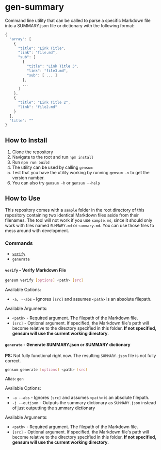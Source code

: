# gen-summary

Command line utility that can be called to parse a specific Markdown file into a SUMMARY.json file or dictionary with the following format:

```javascript
{
  "array": [
    {
      "title": "Link Title",
      "link": "file.md",
      "sub": [
        {
          "title": "Link Title 3",
          "link": "file3.md",
          "sub": [ ... ]
        },
        ...
      ]
    },
    {
      "title": "Link Title 2",
      "link": "file2.md"
    }
  ],
  "title": ""
}
```

## How to Install

1. Clone the repository
2. Navigate to the root and run `npm install`
3. Run `npm run build`
4. The utility can be used by calling `gensum`
5. Test that you have the utility working by running `gensum -v` to get the version number.
6. You can also try `gensum -h` or `gensum --help`

## How to Use

This repository comes with a `sample` folder in the root directory of this repository containing two identical Markdown files aside from their filenames. The tool will not work if you use `sample.md`, since it should only work with files named `SUMMARY.md` or `summary.md`. You can use those files to mess around with development.

### Commands

* [`verify`](#verify---verify-markdown-file)
* [`generate`](#generate---generate-summaryjson-or-summary-dictionary)

#### `verify` - Verify Markdown File

```bash
gensum verify [options] <path> [src]   
```

Available Options:

* `-a, --abs` - Ignores `[src]` and assumes `<path>` is an absolute filepath.

Available Arguments:

* `<path>` - Required argument. The filepath of the Markdown file. 
* `[src]` - Optional argument. If specified, the Markdown file's path will become relative to the directory specified in this folder. **If not specified, gensum will use the current working directory**.

#### `generate` - Generate SUMMARY.json or SUMMARY dictionary

**PS:** Not fully functional right now. The resulting `SUMMARY.json` file is not fully correct.

```bash
gensum generate [options] <path> [src]
```

Alias: `gen`

Available Options:

* `-a --abs` - Ignores `[src]` and assumes `<path>` is an absolute filepath.
* `-j --outjson` - Outputs the summary dictionary as `SUMMARY.json` instead of just outputting the summary dictionary

Available Arguments:

* `<path>` - Required argument. The filepath of the Markdown file. 
* `[src]` - Optional argument. If specified, the Markdown file's path will become relative to the directory specified in this folder. **If not specified, gensum will use the current working directory**.
